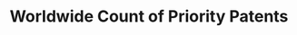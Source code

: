 ---
description: The goal of the project was to produce a dataset of priority patent applications
  filed across the globe, allocated by inventor and applicant location.
title: Worldwide Count of Priority Patents
url: http://www.gder.info/download_wwc_excel.html
uuid: 068fb03e-642a-4896-b61c-ff6a16251e08
---
